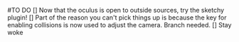 #TO DO
[] Now that the oculus is open to outside sources, try the sketchy 
plugin!
[] Part of the reason you can't pick things up is because the key for 
enabling collisions is now used to adjust the camera. Branch needed.
[] Stay woke
